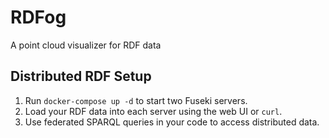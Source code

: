 # RDFog
A point cloud visualizer for RDF data

## Distributed RDF Setup

1. Run `docker-compose up -d` to start two Fuseki servers.
2. Load your RDF data into each server using the web UI or `curl`.
3. Use federated SPARQL queries in your code to access distributed data.